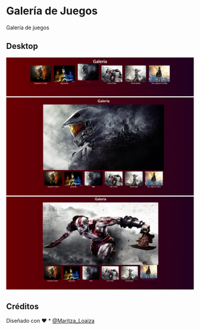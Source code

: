 # Galería de Juegos

Galería de juegos 
## Desktop

<img width="600px"  src="./public/muestra_1.PNG" />

<img width="600px"  src="./public/muestra_2.PNG" />

<img width="600px"  src="./public/muestra_3.png" />


## Créditos

Diseñado con ♥️ * **<Maritza Loaiza>**  [@Maritza_Loaiza](https://github.com/Maritza7395)
